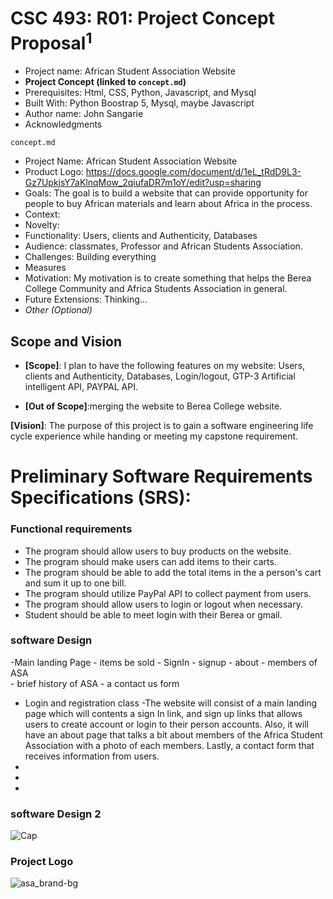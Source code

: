 # CSC 493: R01: Project Concept Proposal<sup>1</sup>

- Project name: African Student Association Website
- **Project Concept (linked to <code>concept.md</code>)**
- Prerequisites: Html, CSS, Python, Javascript, and Mysql
- Built With: Python Boostrap 5, Mysql, maybe Javascript
- Author name: John Sangarie
- Acknowledgments


<code>concept.md</code>
  - Project Name: African Student Association Website
  - Product Logo: https://docs.google.com/document/d/1eL_tRdD9L3-Gz7UpkjsY7aKlnqMow_2qiufaDR7m1oY/edit?usp=sharing
  - Goals: The goal is to build a website that can provide opportunity for people to buy African materials and learn about Africa in the process.
  - Context:
  - Novelty:
  - Functionality: Users, clients and Authenticity, Databases
  - Audience: classmates, Professor and African Students Association.
  - Challenges: Building everything
  - Measures
  - Motivation: My motivation is to create something that helps the Berea College Community and Africa Students Association in general.
  - Future Extensions: Thinking...
  - *Other (Optional)*


 ## Scope and Vision


 - **[Scope]**: I plan to have the following features on my website:  Users, clients and Authenticity, Databases, Login/logout, GTP-3 Artificial intelligent API, PAYPAL API.

 - **[Out of Scope]**:merging the website to Berea College website.


 **[Vision]**: The purpose of this project is to gain a software engineering life cycle experience while handing or meeting my capstone requirement.



# Preliminary Software Requirements Specifications (SRS):




### Functional requirements

- The program should allow users to buy products on the website.
- The program should make users  can add items to their carts.
- The program should be able to add the total items in the a person's cart and sum it up to one bill.
- The program should utilize PayPal API to collect payment from users.
- The program should allow users to login or logout when necessary.
- Student should be able to meet login with their Berea or gmail.



### software Design

-Main landing Page - items be sold
                   - SignIn  - signup
                   - about - members of ASA  
                           - brief  history of ASA
                   - a contact us form

- Login and registration class
-The website will consist of a main landing page which will contents a sign In link, and sign up links that allows users to create account or login to their person accounts. Also, it will have an about page that talks a bit about members of the Africa Student Association with a photo of each members. Lastly, a contact form that receives information from users.
-
-
-  

### software Design 2
![Cap](https://user-images.githubusercontent.com/57777698/196291237-882dccc1-1d60-48a2-90bb-d7b93d475b17.PNG)




### Project Logo

![asa_brand-bg](https://user-images.githubusercontent.com/57777698/193861487-8a40eed8-9bff-4e05-a009-0a3a21173e5d.png)
